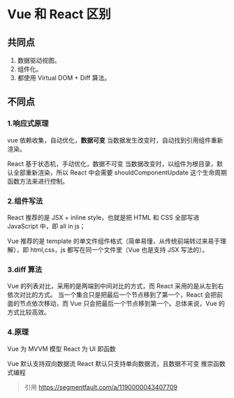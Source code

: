 # Vue 和 React 区别

## 共同点

1. 数据驱动视图。
2. 组件化。
3. 都使用 Virtual DOM + Diff 算法。

## 不同点

### 1.响应式原理

vue 依赖收集，自动优化，**数据可变**
当数据发生改变时，自动找到引用组件重新渲染。

React 基于状态机，手动优化，数据不可变
当数据改变时，以组件为根目录，默认全部重新渲染，所以 React 中会需要 shouldComponentUpdate 这个生命周期函数方法来进行控制。

### 2.组件写法

React 推荐的是 JSX + inline style，也就是把 HTML 和 CSS 全部写进 JavaScript 中，即 all in js；

Vue 推荐的是 template 的单文件组件格式（简单易懂，从传统前端转过来易于理解），即 html,css，js 都写在同一个文件里（Vue 也是支持 JSX 写法的）。

### 3.diff 算法

Vue 的列表对比，采用的是两端到中间对比的方式，而 React 采用的是从左到右依次对比的方式。
当一个集合只是把最后一个节点移到了第一个，React 会把前面的节点依次移动，而 Vue 只会把最后一个节点移到第一个。总体来说，Vue 的方式比较高效。

### 4.原理

Vue 为 MVVM 模型
React 为 UI 即函数

Vue 默认支持双向数据流
React 默认只支持单向数据流，且数据不可变
推崇函数式编程

> 引用
> https://segmentfault.com/a/1190000043407709
